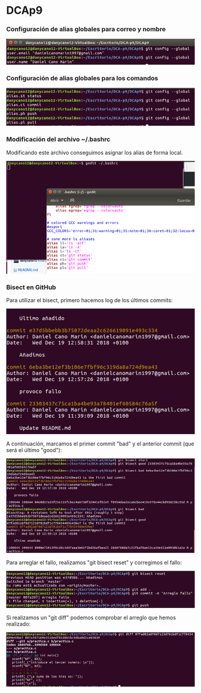 # DCAp9

### Configuración de alias globales para correo y nombre

![](https://github.com/danycano12/DCAp9/blob/master/configuracion%20inicial%20dca.PNG)

### Configuración de alias globales para los comandos

![](https://github.com/danycano12/DCAp9/blob/master/git%20global%20alias.PNG)

### Modificación del archivo ~/.bashrc 

Modificando este archivo conseguimos asignar los alias de forma local.

![](https://github.com/danycano12/DCAp9/blob/master/configuracion%20bashrc%20global%20alias.PNG)

### Bisect en GitHub

Para utilizar el bisect, primero hacemos log de los últimos commits:

![](https://github.com/danycano12/DCAp9/blob/master/bisect%201.PNG)

A continuación, marcamos el primer commit "bad" y el anterior commit (que será el último "good"):

![](https://github.com/danycano12/DCAp9/blob/master/bisect%202.PNG)

Para arreglar el fallo, realizamos "git bisect reset" y corregimos el fallo:

![](https://github.com/danycano12/DCAp9/blob/master/arreglo%20bisect-1.PNG)

Si realizamos un "git diff" podemos comprobar el arreglo que hemos realizado:

![](https://github.com/danycano12/DCAp9/blob/master/arreglo%20bisect-2.PNG)
